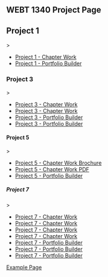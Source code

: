 ## WEBT 1340 Project Page

<h2>Project 1</h2>>
<ul>
    <li><a href="project_1/project_1_camping_icons.ai">Project 1 - Chapter Work</a></li>
    <li><a href="project_1/portfolio_builder_sports_icons.ai">Project 1 - Portfolio Builder</a></li>
</ul>

<h3>Project 3</h3>>
<ul>
    <li><a href="project_3/cafe_limon_logo.ai">Project 3 - Chapter Work</a></li>
    <li><a href="project_3/limon_stationary.ai">Project 3 - Chapter Work</a></li>
    <li><a href="project_3/zoo_invitation.ai">Project 3 - Portfolio Builder</a></li>
    <li><a href="project_3/zoo_logo_and_icons.ai">Project 3 - Portfolio Builder</a></li>
</ul>

<h4>Project 5</h4>>
<ul>
    <li><a href="project_5/final-brochure/aos-brochure.ai">Project 5 - Chapter Work Brochure</a></li>
    <li><a href="project_5/AOS-Brochure.pdf">Project 5 - Chapter Work PDF</a></li>
    <li><a href="project_5/painted_turtle_brochure.ai">Project 5 - Portfolio Builder</a></li>
</ul>

<h5>Project 7</h5>>
<ul>
    <li><a href="project_7/coffee-producers.ai">Project 7 - Chapter Work</a></li>
    <li><a href="project_7/favorites-graph.ai">Project 7 - Chapter Work</a></li>
    <li><a href="project_7/price-graph.ai">Project 7 - Chapter Work</a></li>
    <li><a href="project_7/reasons-graph.ai">Project 7 - Chapter Work</a></li>
    <li><a href="project_7/fig1-graph.ai">Project 7 - Portfolio Builder</a></li>
    <li><a href="project_7/fig2-graph.ai">Project 7 - Portfolio Builder</a></li>
    <li><a href="project_7/fig3-graph.ai">Project 7 - Portfolio Builder</a></li>
</ul>

<a href="example/index.html" target="_blank">Example Page</a>